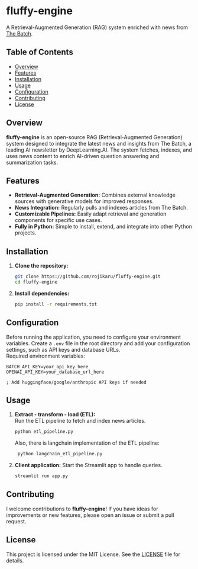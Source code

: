 # fluffy-engine

A Retrieval-Augmented Generation (RAG) system enriched with news from [The Batch](https://www.deeplearning.ai/thebatch/).

## Table of Contents

- [Overview](#overview)
- [Features](#features)
- [Installation](#installation)
- [Usage](#usage)
- [Configuration](#configuration)
- [Contributing](#contributing)
- [License](#license)

## Overview

**fluffy-engine** is an open-source RAG (Retrieval-Augmented Generation) system designed to integrate the latest news and insights from The Batch, a leading AI newsletter by DeepLearning.AI. The system fetches, indexes, and uses news content to enrich AI-driven question answering and summarization tasks.

## Features

- **Retrieval-Augmented Generation:** Combines external knowledge sources with generative models for improved responses.
- **News Integration:** Regularly pulls and indexes articles from The Batch.
- **Customizable Pipelines:** Easily adapt retrieval and generation components for specific use cases.
- **Fully in Python:** Simple to install, extend, and integrate into other Python projects.

## Installation

1. **Clone the repository:**
   ```bash
   git clone https://github.com/rojikaru/fluffy-engine.git
   cd fluffy-engine
    ```
2. **Install dependencies:**
    ```bash
    pip install -r requirements.txt
    ```

## Configuration  
Before running the application, you need to configure your environment variables.
Create a `.env` file in the root directory and add your configuration settings, such as API keys and database URLs.  
Required environment variables:
  ```plaintext
  BATCH_API_KEY=your_api_key_here
  OPENAI_API_KEY=your_database_url_here

  ; Add huggingface/google/anthropic API keys if needed
  ```

## Usage

1. **Extract - transform - load (ETL):**  
   Run the ETL pipeline to fetch and index news articles.
   ```bash
   python etl_pipeline.py
   ```
   Also, there is langchain implementation of the ETL pipeline:
   ```bash
    python langchain_etl_pipeline.py
    ```
2. **Client application:**
    Start the Streamlit app to handle queries.
    ```bash
    streamlit run app.py
    ```

## Contributing  

I welcome contributions to **fluffy-engine**! If you have ideas for improvements or new features, please open an issue or submit a pull request.  

## License

This project is licensed under the MIT License. See the [LICENSE](LICENSE) file for details.  